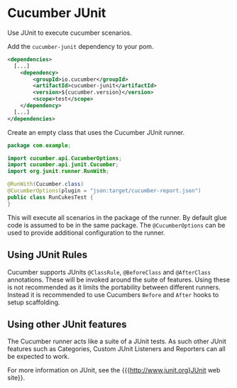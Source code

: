 Cucumber JUnit 
==============

Use JUnit to execute cucumber scenarios.

Add the `cucumber-junit` dependency to your pom.

```xml
<dependencies>
  [...]
    <dependency>
        <groupId>io.cucumber</groupId>
        <artifactId>cucumber-junit</artifactId>
        <version>${cucumber.version}</version>
        <scope>test</scope>
    </dependency>
  [...]
</dependencies>
```

Create an empty class that uses the Cucumber JUnit runner.

```java
package com.example;

import cucumber.api.CucumberOptions;
import cucumber.api.junit.Cucumber;
import org.junit.runner.RunWith;

@RunWith(Cucumber.class)
@CucumberOptions(plugin = "json:target/cucumber-report.json")
public class RunCukesTest {
}
```

This will execute all scenarios in the package of the runner. By default glue code is assumed to be in the same 
package. The `@CucumberOptions` can be used to provide additional configuration to the runner.

## Using JUnit Rules ##

Cucumber supports JUnits `@ClassRule`, `@BeforeClass` and `@AfterClass` annotations. These will be invoked around the 
suite of features. Using these is not recommended as it limits the portability between different runners. Instead it is
recommended to use Cucumbers `Before` and `After` hooks to setup scaffolding.

## Using other JUnit features ##

The Cucumber runner acts like a suite of a JUnit tests. As such other JUnit features such as Categories, Custom JUnit 
Listeners and Reporters can all be expected to work.

For more information on JUnit, see the {{{http://www.junit.org}JUnit web site}}.
